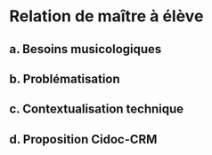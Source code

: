 # Relation de maître à élève

## a. Besoins musicologiques

## b. Problématisation

## c. Contextualisation technique

## d. Proposition Cidoc-CRM



